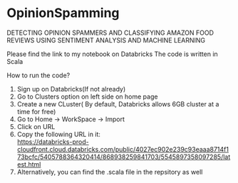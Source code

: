 # OpinionSpamming
DETECTING OPINION SPAMMERS AND CLASSIFYING AMAZON FOOD REVIEWS USING SENTIMENT ANALYSIS AND MACHINE LEARNING

Please find the link to my notebook on Databricks
The code is written in Scala


How to run the code?
1. Sign up on Databricks(If not already)
2. Go to Clusters option on left side on home page
3. Create a new CLuster( By default, Databricks allows 6GB cluster at a time for free)
4. Go to Home -> WorkSpace -> Import
5. Click on URL
6. Copy the following URL in it:
   <br>https://databricks-prod-cloudfront.cloud.databricks.com/public/4027ec902e239c93eaaa8714f173bcfc/5405788364320414/868938259841703/5545897358097285/latest.html</br>
7. Alternatively, you can find the .scala file in the repsitory as well
